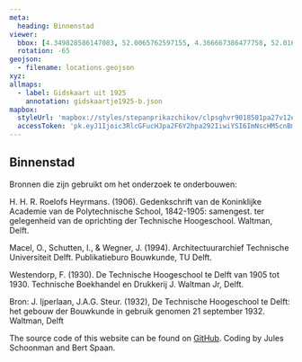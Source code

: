 ```yaml
---
meta:
  heading: Binnenstad
viewer:
  bbox: [4.349828586147083, 52.0065762597155, 4.366667386477758, 52.01656519615159]
  rotation: -65
geojson:
  - filename: locations.geojson
xyz:
allmaps:
  - label: Gidskaart uit 1925
    annotation: gidskaartje1925-b.json
mapbox:
  styleUrl: 'mapbox://styles/stepanprikazchikov/clpsghvr9018501pa27v12ec4'
  accessToken: 'pk.eyJ1Ijoic3RlcGFucHJpa2F6Y2hpa292IiwiYSI6ImNscHM5cnBmYTAxcTgybG9wOGJjdHFxMm0ifQ.TlPDvJzXm4QydfisdMdWeQ'
---
```


## Binnenstad

Bronnen die zijn gebruikt om het onderzoek te onderbouwen:

H. H. R. Roelofs Heyrmans. (1906). Gedenkschrift van de Koninklijke Academie van de Polytechnische School, 1842-1905: samengest. ter gelegenheid van de oprichting der Technische Hoogeschool. Waltman, Delft.

Macel, O., Schutten, I., & Wegner, J. (1994). Architectuurarchief Technische Universiteit Delft. Publikatieburo Bouwkunde, TU Delft.

Westendorp, F. (1930). De Technische Hoogeschool te Delft van 1905 tot 1930. Technische Boekhandel en Drukkerij J. Waltman Jr, Delft.

Bron: J. Ijperlaan, J.A.G. Steur. (1932), De Technische Hoogeschool te Delft: het gebouw der Bouwkunde in gebruik genomen 21 september 1932. Waltman, Delft

The source code of this website can be found on [GitHub](https://github.com/theberlage/city-atlas-app). Coding by Jules Schoonman and Bert Spaan.
